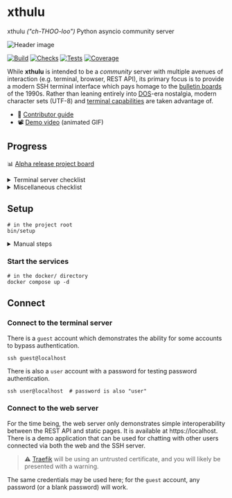 # xthulu

xthulu _("ch-THOO-loo")_ Python asyncio community server

![Header image](https://github.com/haliphax/xthulu/raw/assets/xthulu.jpg)

[![Build](https://img.shields.io/github/actions/workflow/status/haliphax/xthulu/docker-build.yml?label=Build)](https://github.com/haliphax/xthulu/actions/workflows/docker-build.yml)
[![Checks](https://img.shields.io/github/actions/workflow/status/haliphax/xthulu/checks.yml?label=Checks)](https://github.com/haliphax/xthulu/actions/workflows/checks.yml)
[![Tests](https://img.shields.io/github/actions/workflow/status/haliphax/xthulu/tests.yml?label=Tests)](https://haliphax.testspace.com/spaces/318003?utm_campaign=metric&utm_medium=referral&utm_source=badge)
[![Coverage](https://img.shields.io/coverallsCoverage/github/haliphax/xthulu?label=Coverage)](https://coveralls.io/github/haliphax/xthulu)

While **xthulu** is intended to be a _community_ server with multiple avenues of
interaction (e.g. terminal, browser, REST API), its primary focus is to provide
a modern SSH terminal interface which pays homage to the [bulletin boards][] of
the 1990s. Rather than leaning entirely into [DOS][]-era nostalgia, modern
character sets (UTF-8) and [terminal capabilities][] are taken advantage of.

- 📔 [Contributor guide][]
- 📽️ [Demo video][] (animated GIF)

## Progress

📊 [Alpha release project board][]

<details>
<summary>Terminal server checklist</summary>

### Terminal server

- [x] SSH server ([AsyncSSH][])
  - [x] Password authentication
  - [x] Guest (no-auth) users
  - [ ] Key authentication
- [x] PROXY v1 support
- [ ] SCP subsystem
- [ ] SFTP subsystem
- [x] Composite userland script stack
  - [x] Goto
  - [x] Gosub
  - [x] Exception handling
- [x] Terminal library ([rich][])
  - [x] Adapt for SSH session usage
- [ ] UI components ([textual][])
  - [x] Adapt for SSH session usage
  - [ ] File browser
  - [ ] Message interface
    - [x] List messages
    - [x] Post messages
    - [x] Reply to messages
    - [x] Tag system
    - [x] Filter by tag(s)
    - [ ] Search messages
    - [ ] Private messages
- [ ] Door games
  - [x] Subprocess redirect for terminal apps
  - [ ] Dropfile generators
    - [ ] `DOOR.SYS`
    - [ ] `DORINFOx.DEF`

</details>

<details>
<summary>Miscellaneous checklist</summary>

### Miscellaneous

- [x] Container proxy ([Traefik][])
- [x] HTTP server ([uvicorn][])
  - [x] Basic authentication
  - [x] Web framework ([FastAPI][])
    - [x] Composite userland
  - [x] Static files
- [ ] IPC
  - [x] Session events queue
  - [x] Methods for manipulating queue (querying specific events, etc.)
  - [ ] Can target other sessions and send them events (gosub/goto, chat
        requests, IM, etc.)
  - [ ] Server events queue (IPC coordination, etc.)
  - [x] Locks (IPC semaphore)
  - [ ] Global IPC (CLI, web, etc.) via Redis PubSub
- [ ] Data layer
  - [x] PostgreSQL for data
  - [x] Asynchronous ORM ([SQLModel][])
  - [x] User model
  - [x] Message bases
  - [ ] Simple pickle table for miscellaneous data storage?

</details>

## Setup

```shell
# in the project root
bin/setup
```

<details>
<summary>Manual steps</summary>

---

If you want to perform the steps in the setup script manually for some reason,
here they are:

### Create a configuration file and generate host keys

```shell
# in the data/ directory
cp config.example.toml config.toml
ssh-keygen -f ssh_host_key -t rsa -b 4096 -N ""
```

### Build the docker images

```shell
# in the docker/ directory
docker compose build base-image
docker compose pull --ignore-buildable
```

### Create and seed the database

> ℹ️ Note the names of the scripts. The `bin/xt` script is the command line
> interface for server tasks, while the `bin/xtu` script is for userland.

```shell
# in the project root
bin/xt db create --seed
bin/xtu db create --seed
```

### Build the static web assets

```shell
# in the project root
bin/build-web
```

---

</details>

### Start the services

```shell
# in the docker/ directory
docker compose up -d
```

## Connect

### Connect to the terminal server

There is a `guest` account which demonstrates the ability for some accounts to
bypass authentication.

```shell
ssh guest@localhost
```

There is also a `user` account with a password for testing password
authentication.

```shell
ssh user@localhost  # password is also "user"
```

### Connect to the web server

For the time being, the web server only demonstrates simple interoperability
between the REST API and static pages. It is available at https://localhost.
There is a demo application that can be used for chatting with other users
connected via both the web and the SSH server.

> ⚠️ [Traefik][] will be using an untrusted certificate, and you will likely be
> presented with a warning.

The same credentials may be used here; for the `guest` account, any password (or
a blank password) will work.

[alpha release project board]: https://github.com/users/haliphax/projects/1
[asyncssh]: https://asyncssh.readthedocs.io/en/latest/
[blessed]: https://blessed.readthedocs.io/en/latest/intro.html
[bulletin boards]: https://archive.org/details/BBS.The.Documentary
[contributor guide]: ./CONTRIBUTING.md
[demo video]: https://github.com/haliphax/xthulu/raw/assets/demo.gif
[dos]: https://en.wikipedia.org/wiki/MS-DOS
[fastapi]: https://fastapi.tiangolo.com
[rich]: https://rich.readthedocs.io/en/latest/
[sqlmodel]: https://sqlmodel.tiangolo.com/
[terminal capabilities]: https://en.wikipedia.org/wiki/Terminal_capabilities
[textual]: https://github.com/Textualize/textual
[traefik]: https://traefik.io/traefik
[uvicorn]: https://www.uvicorn.org
